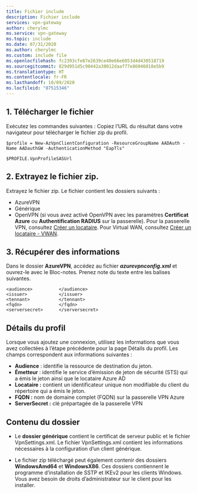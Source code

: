 ```yaml
---
title: Fichier include
description: Fichier include
services: vpn-gateway
author: cherylmc
ms.service: vpn-gateway
ms.topic: include
ms.date: 07/31/2020
ms.author: cherylmc
ms.custom: include file
ms.openlocfilehash: fc2393cfe87e2639ce40e66e6053d4d430518719
ms.sourcegitcommit: 829d951d5c90442a38012daaf77e86046018e5b9
ms.translationtype: HT
ms.contentlocale: fr-FR
ms.lasthandoff: 10/09/2020
ms.locfileid: "87515346"
---
```

## <a name="1-download-the-file"></a>1. Télécharger le fichier

Exécutez les commandes suivantes : Copiez l’URL du résultat dans votre navigateur pour télécharger le fichier zip du profil.

```azurepowershell-interactive
$profile = New-AzVpnClientConfiguration -ResourceGroupName AADAuth -Name AADauthGW -AuthenticationMethod "EapTls"
   
$PROFILE.VpnProfileSASUrl
```

## <a name="2-extract-the-zip-file"></a>2. Extrayez le fichier zip.

Extrayez le fichier zip. Le fichier contient les dossiers suivants :

* AzureVPN
* Générique
* OpenVPN (si vous avez activé OpenVPN avec les paramètres **Certificat Azure** ou **Authentification RADIUS** sur la passerelle). Pour la passerelle VPN, consultez [Créer un locataire](../articles/vpn-gateway/openvpn-azure-ad-tenant.md). Pour Virtual WAN, consultez [Créer un locataire - VWAN](../articles/virtual-wan/openvpn-azure-ad-tenant.md).

## <a name="3-retrieve-information"></a>3. Récupérer des informations

Dans le dossier **AzureVPN**, accédez au fichier ***azurevpnconfig.xml*** et ouvrez-le avec le Bloc-notes. Prenez note du texte entre les balises suivantes.

```
<audience>          </audience>
<issuer>            </issuer>
<tennant>           </tennant>
<fqdn>              </fqdn>
<serversecret>      </serversecret>
```

## <a name="profile-details"></a>Détails du profil

Lorsque vous ajoutez une connexion, utilisez les informations que vous avez collectées à l’étape précédente pour la page Détails du profil. Les champs correspondent aux informations suivantes :

   * **Audience** : identifie la ressource de destination du jeton.
   * **Émetteur** : identifie le service d’émission de jeton de sécurité (STS) qui a émis le jeton ainsi que le locataire Azure AD
   * **Locataire :** contient un identificateur unique non modifiable du client du répertoire qui a émis le jeton.
   * **FQDN :** nom de domaine complet (FQDN) sur la passerelle VPN Azure
   * **ServerSecret :** clé prépartagée de la passerelle VPN

## <a name="folder-contents"></a>Contenu du dossier

* Le **dossier générique** contient le certificat de serveur public et le fichier VpnSettings.xml. Le fichier VpnSettings.xml contient les informations nécessaires à la configuration d’un client générique.

* Le fichier zip téléchargé peut également contenir des dossiers **WindowsAmd64** et **WindowsX86**. Ces dossiers contiennent le programme d’installation de SSTP et IKEv2 pour les clients Windows. Vous avez besoin de droits d’administrateur sur le client pour les installer.
